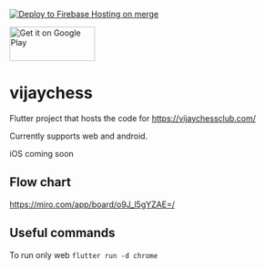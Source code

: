 [![Deploy to Firebase Hosting on merge](https://github.com/prolificcoder/vijaychess/actions/workflows/firebase-hosting-merge.yml/badge.svg)](https://github.com/prolificcoder/vijaychess/actions/workflows/firebase-hosting-merge.yml) 

<a href='https://play.google.com/store/apps/details?id=com.malugu.vijaychess&hl=en_US&gl=US&pcampaignid=pcampaignidMKT-Other-global-all-co-prtnr-py-PartBadge-Mar2515-1'><img alt='Get it on Google Play' height=60 width=150 src='https://play.google.com/intl/en_us/badges/static/images/badges/en_badge_web_generic.png'/></a>

# vijaychess

Flutter project that hosts the code for <https://vijaychessclub.com/>

Currently supports web and android.

iOS coming soon


## Flow chart
https://miro.com/app/board/o9J_l5gYZAE=/

## Useful commands

To run only web 
`flutter run -d chrome`



